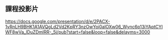 ## 課程投影片
https://docs.google.com/presentation/d/e/2PACX-1vRnLH9BHK1A1AVQgLd2Vd2KpRY3nzOwYoi0alOXw06_Wync6p13iYAptCYIWF8wVa_lDuZDmlRR-_5j/pub?start=false&loop=false&delayms=3000